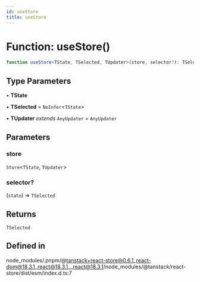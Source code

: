 ```yaml
---
id: useStore
title: useStore
---
```


# Function: useStore()

```ts
function useStore<TState, TSelected, TUpdater>(store, selector?): TSelected
```

## Type Parameters

• **TState**

• **TSelected** = `NoInfer`\<`TState`\>

• **TUpdater** *extends* `AnyUpdater` = `AnyUpdater`

## Parameters

### store

`Store`\<`TState`, `TUpdater`\>

### selector?

(`state`) => `TSelected`

## Returns

`TSelected`

## Defined in

node\_modules/.pnpm/@tanstack+react-store@0.6.1\_react-dom@18.3.1\_react@18.3.1\_\_react@18.3.1/node\_modules/@tanstack/react-store/dist/esm/index.d.ts:7
